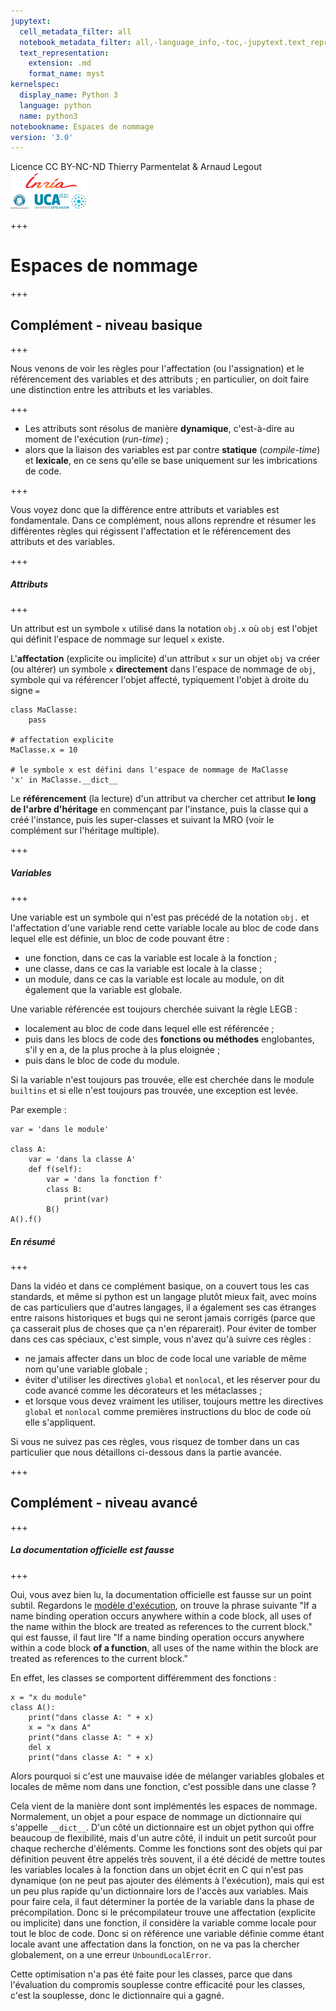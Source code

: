```yaml
---
jupytext:
  cell_metadata_filter: all
  notebook_metadata_filter: all,-language_info,-toc,-jupytext.text_representation.jupytext_version,-jupytext.text_representation.format_version
  text_representation:
    extension: .md
    format_name: myst
kernelspec:
  display_name: Python 3
  language: python
  name: python3
notebookname: Espaces de nommage
version: '3.0'
---
```


<div class="licence">
<span>Licence CC BY-NC-ND</span>
<span>Thierry Parmentelat &amp; Arnaud Legout</span>
<span><img src="media/both-logos-small-alpha.png" /></span>
</div>

+++

# Espaces de nommage

+++

## Complément - niveau basique

+++

Nous venons de voir les règles pour l'affectation (ou l'assignation) et le référencement des variables et des attributs ; en particulier, on doit faire une distinction entre les attributs et les variables.

+++

* Les attributs sont résolus de manière **dynamique**, c'est-à-dire au moment de l'exécution (*run-time*) ;
* alors que la liaison des variables est par contre **statique** (*compile-time*) et **lexicale**, en ce sens qu'elle se base uniquement sur les imbrications de code.

+++

Vous voyez donc que la différence entre attributs et variables est fondamentale. Dans ce complément, nous allons reprendre et résumer les différentes règles qui régissent l'affectation et le référencement des attributs et des variables.

+++

##### Attributs

+++

Un attribut est un symbole `x` utilisé dans la notation `obj.x` où `obj` est l'objet qui définit l'espace de nommage sur lequel `x` existe. 

L'**affectation** (explicite ou implicite) d'un attribut `x` sur un objet `obj` va créer (ou altérer) un symbole `x` **directement** dans l'espace de nommage de `obj`, symbole qui va référencer l'objet affecté, typiquement l'objet à droite du signe `=`

```{code-cell}
class MaClasse:
    pass

# affectation explicite
MaClasse.x = 10 

# le symbole x est défini dans l'espace de nommage de MaClasse
'x' in MaClasse.__dict__
```

Le **référencement** (la lecture) d'un attribut va chercher cet attribut **le long de l'arbre d'héritage** en commençant par l'instance, puis la classe qui a créé l'instance, puis les super-classes et suivant la MRO (voir le complément sur l'héritage multiple).

+++

##### Variables

+++

Une variable est un symbole qui n'est pas précédé de la notation `obj.` et l'affectation d'une variable rend cette variable locale au bloc de code dans lequel elle est définie, un bloc de code pouvant être :

* une fonction, dans ce cas la variable est locale à la fonction ;
* une classe, dans ce cas la variable est locale à la classe ;
* un module, dans ce cas la variable est locale au module, on dit également que la variable est globale.
 
Une variable référencée est toujours cherchée suivant la règle LEGB :

* localement au bloc de code dans lequel elle est référencée ;
* puis dans les blocs de code des **fonctions ou méthodes** englobantes, s'il y en a, de la plus proche à la plus eloignée ;
* puis dans le bloc de code du module.
 
Si la variable n'est toujours pas trouvée, elle est cherchée dans le module `builtins` et si elle n'est toujours pas trouvée, une exception est levée.

Par exemple :

```{code-cell}
var = 'dans le module'

class A:
    var = 'dans la classe A'
    def f(self):
        var = 'dans la fonction f'
        class B:
            print(var)
        B()
A().f()
```

##### En résumé

+++

Dans la vidéo et dans ce complément basique, on a couvert tous les cas standards, et même si python est un langage plutôt mieux fait, avec moins de cas particuliers que d'autres langages, il a également ses cas étranges entre raisons historiques et bugs qui ne seront jamais corrigés (parce que ça casserait plus de choses que ça n'en réparerait). Pour éviter de tomber dans ces cas spéciaux, c'est simple, vous n'avez qu'à suivre ces règles :

* ne jamais affecter dans un bloc de code local une variable de même nom qu'une variable globale ;
* éviter d'utiliser les directives `global` et `nonlocal`, et les réserver pour du code avancé comme les décorateurs et les métaclasses ;
* et lorsque vous devez vraiment les utiliser, toujours mettre les directives `global` et `nonlocal` comme premières instructions du bloc de code où elle s'appliquent.
 
Si vous ne suivez pas ces règles, vous risquez de tomber dans un cas particulier que nous détaillons ci-dessous dans la partie avancée.

+++

## Complément - niveau avancé

+++

##### La documentation officielle est fausse

+++

Oui, vous avez bien lu, la documentation officielle est fausse sur un point subtil. Regardons le [modèle d'exécution](https://docs.python.org/3/reference/executionmodel.html), on trouve la phrase suivante "If a name binding operation occurs anywhere within a code block, all uses of the name within the block are treated as references to the current block." qui est fausse, il faut lire "If a name binding operation occurs anywhere within a code block **of a function**, all uses of the name within the block are treated as references to the current block." 

En effet, les classes se comportent différemment des fonctions :

```{code-cell}
x = "x du module"
class A():
    print("dans classe A: " + x)
    x = "x dans A"
    print("dans classe A: " + x)
    del x
    print("dans classe A: " + x)
```

Alors pourquoi si c'est une mauvaise idée de mélanger variables globales et locales de même nom dans une fonction, c'est possible dans une classe ?

Cela vient de la manière dont sont implémentés les espaces de nommage. Normalement, un objet a pour espace de nommage un dictionnaire qui s'appelle `__dict__`. D'un côté un dictionnaire est un objet python qui offre beaucoup de flexibilité, mais d'un autre côté, il induit un petit surcoût pour chaque recherche d'éléments. Comme les fonctions sont des objets qui par définition peuvent être appelés très souvent, il a été décidé de mettre toutes les variables locales à la fonction dans un objet écrit en C qui n'est pas dynamique (on ne peut pas ajouter des éléments à l'exécution), mais qui est un peu plus rapide qu'un dictionnaire lors de l'accès aux variables. Mais pour faire cela, il faut déterminer la portée de la variable dans la phase de précompilation. Donc si le précompilateur trouve une affectation (explicite ou implicite) dans une fonction, il considère la variable comme locale pour tout le bloc de code. Donc si on référence une variable définie comme étant locale avant une affectation dans la fonction, on ne va pas la chercher globalement, on a une erreur `UnboundLocalError`.

Cette optimisation n'a pas été faite pour les classes, parce que dans l'évaluation du compromis souplesse contre efficacité pour les classes, c'est la souplesse, donc le dictionnaire qui a gagné.
